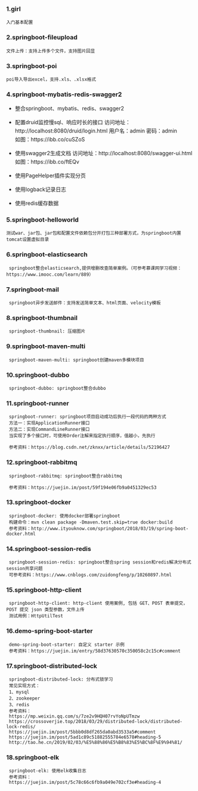 ### 1.girl

    入门基本配置

### 2.springboot-fileupload

    文件上传：支持上传多个文件，支持图片回显
    
### 3.springboot-poi
  
    poi导入导出excel，支持.xls、.xlsx格式    

### 4.springboot-mybatis-redis-swagger2

-   <p style="line-height:23px">整合springboot、mybatis、redis、swagger2</p>
-   <p style="line-height:23px"> 配置druid监控慢sql、响应时长的接口  
    访问地址：http://localhost:8080/druid/login.html         
    用户名：admin 密码：admin <br/>
    如图：https://ibb.co/cuSZoS </p>
-   <p style="line-height:23px"> 使用swagger2生成文档    
    访问地址：http://localhost:8080/swagger-ui.html <br/>
    如图：https://ibb.co/ftEQv </p>
-   <p style="line-height:23px">使用PageHelper插件实现分页</p>
-   <p style="line-height:23px">使用logback记录日志 <br/></p>   
-   <p style="line-height:23px">使用redis缓存数据 <br/></p>


### 5.springboot-helloworld
  
    测试war、jar包、jar包和配置文件依赖包分开打包三种部署方式，为springboot内置tomcat设置虚拟目录 
    
    
### 6.springboot-elasticsearch  
    
     springboot整合elasticsearch,提供增删改查简单案例。（可参考慕课网学习视频：https://www.imooc.com/learn/889）
     

### 7.springboot-mail  
    
     springboot异步发送邮件：支持发送简单文本、html页面、velocity模板
     
### 8.springboot-thumbnail
    
     springboot-thumbnail: 压缩图片  

### 9.springboot-maven-multi
    
     springboot-maven-multi: springboot创建maven多模块项目
     
### 10.springboot-dubbo
    
     springboot-dubbo: springboot整合dubbo
     
### 11.springboot-runner
    
     springboot-runner: springboot项目启动成功后执行一段代码的两种方式
     方法一：实现ApplicationRunner接口
     方法二：实现CommandLineRunner接口
     当实现了多个接口时，可使用Order注解来指定执行顺序，值越小，先执行
     
     参考资料：https://blog.csdn.net/zknxx/article/details/52196427
     
     
### 12.springboot-rabbitmq
    
     springboot-rabbitmq: springboot整合rabbitmq
     
     参考资料：https://juejin.im/post/59f194e06fb9a0451329ec53
     
     
### 13.springboot-docker
    
     springboot-docker: 使用docker部署springboot
     构建命令：mvn clean package -Dmaven.test.skip=true docker:build
     参考资料：http://www.ityouknow.com/springboot/2018/03/19/spring-boot-docker.html
      
### 14.springboot-session-redis
    
     springboot-session-redis: springboot整合spring session和redis解决分布式session共享问题
     可参考资料：https://www.cnblogs.com/zuidongfeng/p/10260897.html
     
     
### 15.springboot-http-client
    
     springboot-http-client: http-client 使用案例, 包括 GET、POST 表单提交，POST 提交 json 类型参数，文件上传
     测试用例：HttpUtilTest
  
### 16.demo-spring-boot-starter
    
     demo-spring-boot-starter: 自定义 starter 示例
     参考资料：https://juejin.im/entry/58d37630570c350058c2c15c#comment


### 17.springboot-distributed-lock
       
     springboot-distributed-lock: 分布式锁学习
     常见实现方式：
     1、mysql
     2、zookeeper
     3、redis
     参考资料：
     https://mp.weixin.qq.com/s/7ze2v9HQH07rvYoNpUTmzw
     https://crossoverjie.top/2018/03/29/distributed-lock/distributed-lock-redis/
     https://juejin.im/post/5bbb0d8df265da0abd3533a5#comment
     https://juejin.im/post/5ad1c89c51882555784e6578#heading-5
     http://tao.he.cn/2019/02/03/%E5%88%86%E5%B8%83%E5%BC%8F%E9%94%81/
 
 ### 18.springboot-elk
       
     springboot-elk: 使用elk收集日志
     参考资料：
     https://juejin.im/post/5c78c66c6fb9a049e702cf3e#heading-4
 
     
